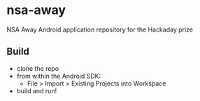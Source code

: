 # nsa-away


NSA Away Android application repository for the Hackaday prize

## Build

 - clone the repo
 - from within the Android SDK:
   - File > Import > Existing Projects into Workspace 
 - build and run!
